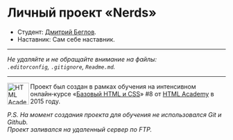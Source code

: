 # Личный проект «Nerds»

* Студент: [Дмитрий Беглов](https://up.htmlacademy.ru/htmlcss/17/user/24601).
* Наставник: Сам себе наставник.

---

_Не удаляйте и не обращайте внимание на файлы:_<br>
_`.editorconfig`, `.gitignore`, `Readme.md`._

---

<a href="https://htmlacademy.ru/intensive/htmlcss"><img align="left" width="50" height="50" alt="HTML Academy" src="https://up.htmlacademy.ru/static/img/intensive/htmlcss/logo-for-github.svg"></a>

Проект был создан в рамках обучения на интенсивном онлайн‑курсе «[Базовый HTML и CSS](https://htmlacademy.ru/intensive/htmlcss)» #8 от [HTML Academy](https://htmlacademy.ru) в 2015 году.

_P.S. На момент создания проекта для обучения не использовался Git и Github. <br>
Проект заливался на удаленный сервер по FTP._

